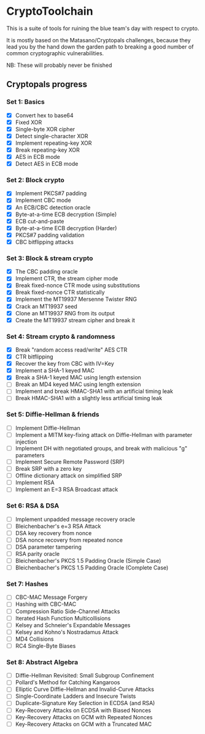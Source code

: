 # CryptoToolchain

This is a suite of tools for ruining the blue team's day with respect to crypto.

It is mostly based on the Matasano/Cryptopals challenges, because they lead you
by the hand down the garden path to breaking a good number of common
cryptographic vulnerabilities.

NB: These will probably never be finished

## Cryptopals progress

### Set 1: Basics
* [x] Convert hex to base64
* [x] Fixed XOR
* [x] Single-byte XOR cipher
* [x] Detect single-character XOR
* [x] Implement repeating-key XOR
* [x] Break repeating-key XOR
* [x] AES in ECB mode
* [x] Detect AES in ECB mode

### Set 2: Block crypto
* [x] Implement PKCS#7 padding
* [x] Implement CBC mode
* [x] An ECB/CBC detection oracle
* [x] Byte-at-a-time ECB decryption (Simple)
* [x] ECB cut-and-paste
* [x] Byte-at-a-time ECB decryption (Harder)
* [x] PKCS#7 padding validation
* [x] CBC bitflipping attacks

### Set 3: Block & stream crypto
* [x] The CBC padding oracle
* [x] Implement CTR, the stream cipher mode
* [x] Break fixed-nonce CTR mode using substitutions
* [x] Break fixed-nonce CTR statistically
* [x] Implement the MT19937 Mersenne Twister RNG
* [x] Crack an MT19937 seed
* [x] Clone an MT19937 RNG from its output
* [x] Create the MT19937 stream cipher and break it

### Set 4: Stream crypto & randomness
* [x] Break "random access read/write" AES CTR
* [x] CTR bitflipping
* [x] Recover the key from CBC with IV=Key
* [x] Implement a SHA-1 keyed MAC
* [x] Break a SHA-1 keyed MAC using length extension
* [ ] Break an MD4 keyed MAC using length extension
* [ ] Implement and break HMAC-SHA1 with an artificial timing leak
* [ ] Break HMAC-SHA1 with a slightly less artificial timing leak

### Set 5: Diffie-Hellman & friends
* [ ] Implement Diffie-Hellman
* [ ] Implement a MITM key-fixing attack on Diffie-Hellman with parameter injection
* [ ] Implement DH with negotiated groups, and break with malicious "g" parameters
* [ ] Implement Secure Remote Password (SRP)
* [ ] Break SRP with a zero key
* [ ] Offline dictionary attack on simplified SRP
* [ ] Implement RSA
* [ ] Implement an E=3 RSA Broadcast attack

### Set 6: RSA & DSA
* [ ] Implement unpadded message recovery oracle
* [ ] Bleichenbacher's e=3 RSA Attack
* [ ] DSA key recovery from nonce
* [ ] DSA nonce recovery from repeated nonce
* [ ] DSA parameter tampering
* [ ] RSA parity oracle
* [ ] Bleichenbacher's PKCS 1.5 Padding Oracle (Simple Case)
* [ ] Bleichenbacher's PKCS 1.5 Padding Oracle (Complete Case)

### Set 7: Hashes
* [ ] CBC-MAC Message Forgery
* [ ] Hashing with CBC-MAC
* [ ] Compression Ratio Side-Channel Attacks
* [ ] Iterated Hash Function Multicollisions
* [ ] Kelsey and Schneier's Expandable Messages
* [ ] Kelsey and Kohno's Nostradamus Attack
* [ ] MD4 Collisions
* [ ] RC4 Single-Byte Biases

### Set 8: Abstract Algebra
* [ ] Diffie-Hellman Revisited: Small Subgroup Confinement
* [ ] Pollard's Method for Catching Kangaroos
* [ ] Elliptic Curve Diffie-Hellman and Invalid-Curve Attacks
* [ ] Single-Coordinate Ladders and Insecure Twists
* [ ] Duplicate-Signature Key Selection in ECDSA (and RSA)
* [ ] Key-Recovery Attacks on ECDSA with Biased Nonces
* [ ] Key-Recovery Attacks on GCM with Repeated Nonces
* [ ] Key-Recovery Attacks on GCM with a Truncated MAC
